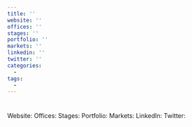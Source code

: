 ```yaml
---
title: ''
website: ''
offices: ''
stages: ''
portfolio: ''
markets: ''
linkedin: ''
twitter: ''
categories:
  - 
tags:
  - 
---
```


# 
Website: []()
Offices: 
Stages: 
Portfolio: 
Markets: 
LinkedIn: []()
Twitter: []()
